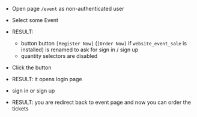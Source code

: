 * Open page `/event` as non-authenticated user
* Select some Event
* RESULT:

  * button button `[Register Now]` (`[Order Now]` if `website_event_sale` is installed) is renamed to ask for sign in / sign up
  * quantity selectors are disabled

* Click the button
* RESULT: it opens login page
* sign in or sign up
* RESULT: you are redirect back to event page and now you can order the tickets
